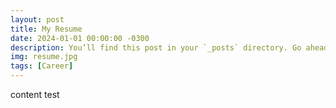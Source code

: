 ```yaml
---
layout: post
title: My Resume
date: 2024-01-01 00:00:00 -0300
description: You’ll find this post in your `_posts` directory. Go ahead and edit it and re-build the site to see your changes. # Add post description (optional)
img: resume.jpg
tags: [Career]
---
```

content test
